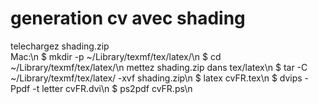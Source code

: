 # generation cv avec shading
telechargez shading.zip\
Mac:\n
$ mkdir -p ~/Library/texmf/tex/latex/\n
$ cd ~/Library/texmf/tex/latex/\n
mettez shading.zip dans tex/latex\n
$ tar -C ~/Library/texmf/tex/latex/ -xvf shading.zip\n
$ latex cvFR.tex\n
$ dvips -Ppdf -t letter cvFR.dvi\n
$ ps2pdf cvFR.ps\n
